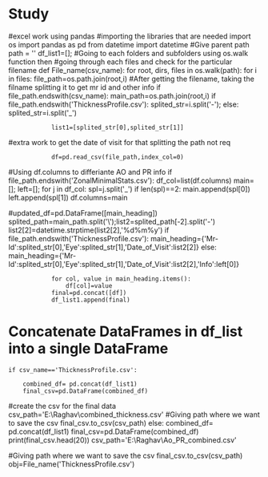 # Study
#excel work using pandas
#importing the libraries that are needed
import os
import pandas as pd
from datetime import datetime
#Give parent path
path = ''
df_list1=[];
#Going to each folders and subfolders using os.walk function then 
#going through each files and check for the particular filename
def File_name(csv_name):
    for root, dirs, files in os.walk(path):
        for i in files:
            file_path=os.path.join(root,i)
#After getting the filename, taking the filname splitting it to get mr id and other info
            if file_path.endswith(csv_name):
                main_path=os.path.join(root,i)
                if file_path.endswith('ThicknessProfile.csv'):
                    splited_str=i.split('-');
                else:
                    splited_str=i.split('_')
            
                list1=[splited_str[0],splited_str[1]]
#extra work to get the date of visit for that splitting the path not req
            
                df=pd.read_csv(file_path,index_col=0)
#Using df.columns to differiante AO and PR info
                if file_path.endswith('ZonalMinimalStats.csv'):
                    df_col=list(df.columns)
                    main=[];
                    left=[];
                    for j in df_col:
                        spl=j.split('_')
                        if len(spl)==2:
                            main.append(spl[0])
                            left.append(spl[1])
                    df.columns=main
            
#updated_df=pd.DataFrame([main_heading])
                splited_path=main_path.split('\\');list2=splited_path[-2].split('-')
                list2[2]=datetime.strptime(list2[2],'%d%m%y')
                if file_path.endswith('ThicknessProfile.csv'):
                    main_heading={'Mr-Id':splited_str[0],'Eye':splited_str[1],'Date_of_Visit':list2[2]}
                else:
                    main_heading={'Mr-Id':splited_str[0],'Eye':splited_str[1],'Date_of_Visit':list2[2],'Info':left[0]}
                
                for col, value in main_heading.items():
                    df[col]=value
                final=pd.concat([df])
                df_list1.append(final)
        
             
            
# Concatenate DataFrames in df_list into a single DataFrame
    if csv_name=='ThicknessProfile.csv':
    
        combined_df= pd.concat(df_list1)
        final_csv=pd.DataFrame(combined_df)
   
#create the csv for the final data
        csv_path='E:\\Raghav\\combined_thickness.csv'
#Giving path where we want to save the csv
        final_csv.to_csv(csv_path)
    else:
        combined_df= pd.concat(df_list1)
        final_csv=pd.DataFrame(combined_df)
        print(final_csv.head(20))
        csv_path='E:\\Raghav\\Ao_PR_combined.csv'
    
#Giving path where we want to save the csv
        final_csv.to_csv(csv_path)
obj=File_name('ThicknessProfile.csv')

